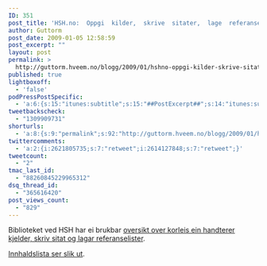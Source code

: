 ```yaml
---
ID: 351
post_title: 'HSH.no:  Oppgi  kilder,  skrive  sitater,  lage  referanseliste'
author: Guttorm
post_date: 2009-01-05 12:58:59
post_excerpt: ""
layout: post
permalink: >
  http://guttorm.hveem.no/blogg/2009/01/hshno-oppgi-kilder-skrive-sitater-lage-referanseliste/
published: true
lightboxoff:
  - 'false'
podPressPostSpecific:
  - 'a:6:{s:15:"itunes:subtitle";s:15:"##PostExcerpt##";s:14:"itunes:summary";s:15:"##PostExcerpt##";s:15:"itunes:keywords";s:17:"##WordPressCats##";s:13:"itunes:author";s:10:"##Global##";s:15:"itunes:explicit";s:2:"No";s:12:"itunes:block";s:2:"No";}'
tweetbackscheck:
  - "1309909731"
shorturls:
  - 'a:8:{s:9:"permalink";s:92:"http://guttorm.hveem.no/blogg/2009/01/hshno-oppgi-kilder-skrive-sitater-lage-referanseliste/";s:7:"tinyurl";s:25:"http://tinyurl.com/8vk7rr";s:4:"isgd";s:17:"http://is.gd/gGtT";s:5:"bitly";s:18:"http://bit.ly/S0DS";s:5:"snipr";s:22:"http://snipr.com/aguo3";s:5:"snurl";s:22:"http://snurl.com/aguo3";s:7:"snipurl";s:24:"http://snipurl.com/aguo3";s:4:"trim";s:17:"http://tr.im/baii";}'
twittercomments:
  - 'a:2:{i:2621805735;s:7:"retweet";i:2614127848;s:7:"retweet";}'
tweetcount:
  - "2"
tmac_last_id:
  - "88260845229965312"
dsq_thread_id:
  - "365616420"
post_views_count:
  - "829"
---
```

Biblioteket ved HSH har ei brukbar <a href="http://www.hsh.no/biblioteket/studiehjelp/referanseliste.htm" target="_blank">oversikt over korleis ein handterer kjelder, skriv sitat og lagar referanselister</a>.

<a href="http://www.hsh.no/biblioteket/studiehjelp/referanseliste.htm#eksempel">Innhaldslista ser slik ut</a>.